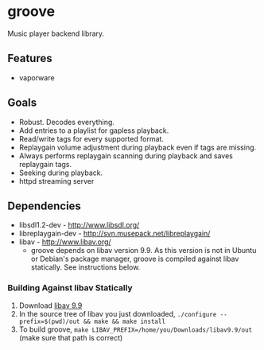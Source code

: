 # groove

Music player backend library.

## Features

 * vaporware

## Goals

 * Robust. Decodes everything.
 * Add entries to a playlist for gapless playback.
 * Read/write tags for every supported format.
 * Replaygain volume adjustment during playback even if tags are missing.
 * Always performs replaygain scanning during playback and saves replaygain tags.
 * Seeking during playback.
 * httpd streaming server

## Dependencies

 * libsdl1.2-dev - http://www.libsdl.org/
 * libreplaygain-dev - http://svn.musepack.net/libreplaygain/
 * libav - http://www.libav.org/
   - groove depends on libav version 9.9. As this version is not in Ubuntu or
     Debian's package manager, groove is compiled against libav statically.
     See instructions below.

### Building Against libav Statically

 1. Download [libav 9.9](https://www.libav.org/download.html#release_9)
 2. In the source tree of libav you just downloaded,
    `./configure --prefix=$(pwd)/out && make && make install`
 3. To build groove, `make LIBAV_PREFIX=/home/you/Downloads/libav9.9/out`
    (make sure that path is correct)

